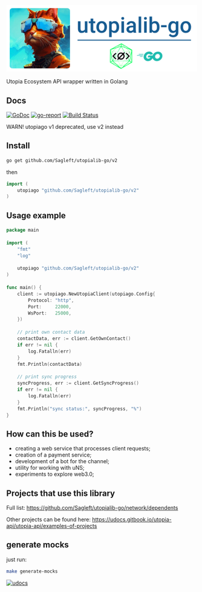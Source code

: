 
![logo](logo.png)

Utopia Ecosystem API wrapper written in Golang

Docs
-----

[![GoDoc](https://godoc.org/github.com/sagleft/utopialib-go?status.svg)](https://godoc.org/gopkg.in/sagleft/utopialib-go.v1)
[![go-report](https://goreportcard.com/badge/github.com/Sagleft/utopialib-go)](https://goreportcard.com/report/github.com/Sagleft/utopialib-go)
[![Build Status](https://travis-ci.org/sagleft/utopialib-go.svg?branch=master)](https://travis-ci.org/sagleft/utopialib-go)

WARN! utopiago v1 deprecated, use v2 instead

Install
-----

```bash
go get github.com/Sagleft/utopialib-go/v2
```

then

```go
import (
	utopiago "github.com/Sagleft/utopialib-go/v2"
)
```

Usage example
-----

```go
package main

import (
	"fmt"
	"log"

	utopiago "github.com/Sagleft/utopialib-go/v2"
)

func main() {
	client := utopiago.NewUtopiaClient(utopiago.Config{
		Protocol: "http",
		Port:     22000,
		WsPort:   25000,
	})

	// print own contact data
	contactData, err := client.GetOwnContact()
	if err != nil {
		log.Fatalln(err)
	}
	fmt.Println(contactData)

	// print sync progress
	syncProgress, err := client.GetSyncProgress()
	if err != nil {
		log.Fatalln(err)
	}
	fmt.Println("sync status:", syncProgress, "%")
}
```

How can this be used?
-----

* creating a web service that processes client requests;
* creation of a payment service;
* development of a bot for the channel;
* utility for working with uNS;
* experiments to explore web3.0;

## Projects that use this library

Full list: https://github.com/Sagleft/utopialib-go/network/dependents

Other projects can be found here: https://udocs.gitbook.io/utopia-api/utopia-api/examples-of-projects

## generate mocks

just run:

```bash
make generate-mocks
```

[![udocs](https://github.com/Sagleft/ures/blob/master/udocs-btn.png?raw=true)](https://udocs.gitbook.io/utopia-api/)
